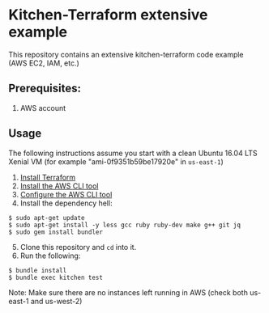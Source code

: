 # Kitchen-Terraform extensive example

This repository contains an extensive kitchen-terraform code example (AWS EC2, IAM, etc.)

## Prerequisites:
1. AWS account

## Usage

The following instructions assume you start with a clean Ubuntu 16.04 LTS Xenial VM (for example "ami-0f9351b59be17920e" in `us-east-1`)

1. [Install Terraform](https://www.terraform.io/intro/getting-started/install.html)
2. [Install the AWS CLI tool](https://aws.amazon.com/documentation/cli/)
3. [Configure the AWS CLI tool](https://docs.aws.amazon.com/cli/latest/userguide/cli-chap-getting-started.html#cli-quick-configuration)
4. Install the dependency hell:
```
$ sudo apt-get update
$ sudo apt-get install -y less gcc ruby ruby-dev make g++ git jq
$ sudo gem install bundler
```
5. Clone this repository and `cd` into it.
6. Run the following:
```
$ bundle install
$ bundle exec kitchen test
```

Note: Make sure there are no instances left running in AWS (check both us-east-1 and us-west-2)